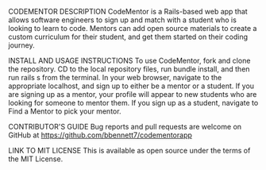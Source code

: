 CODEMENTOR DESCRIPTION
CodeMentor is a Rails-based web app that allows software engineers to sign up and match with a student who is looking to learn to code. Mentors can add open source materials to create a custom curriculum for their student, and get them started on their coding journey.

INSTALL AND USAGE INSTRUCTIONS
To use CodeMentor, fork and clone the repository. CD to the local repository files, run bundle install, and then run rails s from the terminal. In your web browser, navigate to the appropriate localhost, and sign up to either be a mentor or a student. If you are signing up as a mentor, your profile will appear to new students who are looking for someone to mentor them. If you sign up as a student, navigate to Find a Mentor to pick your mentor.

CONTRIBUTOR'S GUIDE
Bug reports and pull requests are welcome on GitHub at https://github.com/bbennett7/codementorapp

LINK TO MIT LICENSE
This is available as open source under the terms of the MIT License.

